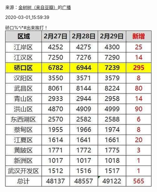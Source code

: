 来源：[金树树（来自豆瓣）](https://www.douban.com/people/147024697/)的[广播](https://www.douban.com/people/147024697/status/2842373198/)


2020-03-01_15:59:39


硚口%^i*&#35;出来挨打！
![](./pic/2020-03-01_15:59:39-金树树的广播1.jpg)  

